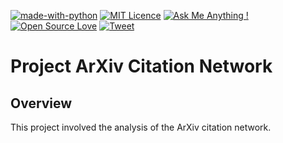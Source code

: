 [![made-with-python](https://img.shields.io/badge/Made%20with-Python-1f425f.png)](https://www.python.org/)
[![MIT Licence](https://img.shields.io/badge/License-MIT-blue.png)](https://opensource.org/licenses/mit-license.php)
[![Ask Me Anything !](https://img.shields.io/badge/Ask%20me-anything-1abc9c.png)](https://github.com/dennishnf/project-symptoms-disease-network/issues)
[![Open Source Love](https://img.shields.io/badge/Open%20Source-%E2%9D%A4-1abc9c.png)](https://github.com/dennishnf/project-symptoms-disease-network/)
[![Tweet](https://img.shields.io/twitter/url/http/shields.io.svg?style=social)](https://twitter.com/intent/tweet?text=Download%20and%20use%20the%20Project:%20Symptoms-Disease%20Network&url=https://github.com/dennishnf/project-symptoms-disease-network&hashtags=network,symptoms,disease,networkx)    


# Project ArXiv Citation Network

## Overview

This project involved the analysis of the ArXiv citation network.



<!---

git pull
git add -A
git commit -m "updating readme"
git push -u origin main

--->